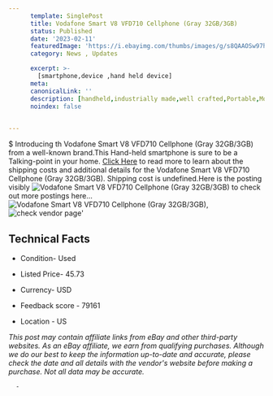 ```yaml
---
      template: SinglePost
      title: Vodafone Smart V8 VFD710 Cellphone (Gray 32GB/3GB)
      status: Published
      date: '2023-02-11'
      featuredImage: 'https://i.ebayimg.com/thumbs/images/g/s8QAAOSw97hjq1kV/s-l225.jpg'
      category: News , Updates

      excerpt: >-
        [smartphone,device ,hand held device]
      meta:
      canonicalLink: ''
      description: [handheld,industrially made,well crafted,Portable,Mobile,Compact,Convenient,Lightweight,Maneuverable,Man-portable,Miniature,Carriable,Hand-held,Light,Holdable,Transportable,Mobile device,Pocket-sized,On-the-go,Wireless,Cordless,Compact size,Convenient size, smartphone,device ,hand held device]
      noindex: false
      

---
```

$
      Introducing th Vodafone Smart V8 VFD710 Cellphone (Gray 32GB/3GB) from a well-known brand.This Hand-held smartphone is sure to be a Talking-point in your home. [Click Here](https://www.ebay.com/itm/175551179167?hash=item28dfaa699f%3Ag%3As8QAAOSw97hjq1kV&amdata=enc%3AAQAHAAAA4EaItmUaDMYT8mYDqw14tIcz9y%2FiS%2Ff6MYyh3LO9w5w8Use2Yxw7JCmO6Elapbi3BR1pMeD4Iufm%2F78%2FhjMNOqgtv2CHFAxT9q8FomoBqBd%2BJxhnkbKwcQyfFCneyGE%2BSbqILnEZNyyL1%2BpjWoVD7%2F9PawusxhnsgkT1aQPSrE1QKsATdXV0AY86e1OXpISkD%2FTh8fwcvLUGufxkro62v1e4u%2F4FnKprGZLCD7FyQO7gQA78q5DBDWUrcmea7kZ4uwkTKHfuHh2dNAgkSoF5rJCg14UUg2IeOoNYkSLH%2F8Ar&mkevt=1&mkcid=1&mkrid=711-53200-19255-0&campid=%253CePNCampaignId%253E&customid=%253CreferenceId%253E&toolid=10049) to read more to learn about the shipping costs and additional details for the Vodafone Smart V8 VFD710 Cellphone (Gray 32GB/3GB). Shipping cost is undefined.Here is the posting visibly ![Vodafone Smart V8 VFD710 Cellphone (Gray 32GB/3GB)](https://i.ebayimg.com/thumbs/images/g/s8QAAOSw97hjq1kV/s-l225.jpg) to check out more postings here... ![Vodafone Smart V8 VFD710 Cellphone (Gray 32GB/3GB)](https://i.ebayimg.com/images/g/s8QAAOSw97hjq1kV/s-l1600.jpg), ![check vendor page](https://origin-galleryplus.ebayimg.com/ws/web/175551179167_2_0_1/225x225.jpg)'

      

 ## Technical Facts 



     
      

 - Condition- Used 


      

 - Listed Price- 45.73 


      

 - Currency- USD 


      

 - Feedback score - 79161 


      

 - Location - US 


      
      

 *_This post may contain affiliate links from eBay and other third-party websites. As an eBay affiliate, we earn from qualifying purchases. Although we do our best to keep the information up-to-date and accurate, please check the date and all details with the vendor's website before making a purchase. Not all data may be accurate._*




      -

